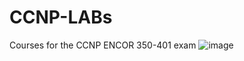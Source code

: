 # CCNP-LABs
Courses for the CCNP ENCOR 350-401 exam 
![image](https://github.com/user-attachments/assets/a05fe659-4860-4c92-9e95-6494b194e35f)
